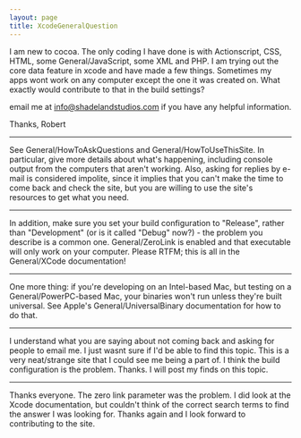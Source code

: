 ```yaml
---
layout: page
title: XcodeGeneralQuestion
---
```


I am new to cocoa. The only coding I have done is with Actionscript, CSS, HTML, some General/JavaScript, some XML and PHP. I am trying out the core data feature in xcode and have made a few things. Sometimes my apps wont work on any computer except the one it was created on. What exactly would contribute to that in the build settings?

email me at info@shadelandstudios.com if you have any helpful information.

Thanks, 
Robert

----

See General/HowToAskQuestions and General/HowToUseThisSite. In particular, give more details about what's happening, including console output from the computers that aren't working. Also, asking for replies by e-mail is considered impolite, since it implies that you can't make the time to come back and check the site, but you are willing to use the site's resources to get what you need.

----

In addition, make sure you set your build configuration to "Release", rather than "Development" (or is it called "Debug" now?) - the problem you describe is a common one. General/ZeroLink is enabled and that executable will only work on your computer. Please RTFM; this is all in the General/XCode documentation!

----

One more thing: if you're developing on an Intel-based Mac, but testing on a General/PowerPC-based Mac, your binaries won't run unless they're built universal. See Apple's General/UniversalBinary documentation for how to do that.

----

I understand what you are saying about not coming back and asking for people to email me. I just wasnt sure if I'd be able to find this topic. This is a very neat/strange site that I could see me being a part of. I think the build configuration is the problem. Thanks. I will post my finds on this topic.

----

Thanks everyone. The zero link parameter was the problem. I did look at the Xcode documentation, but couldn't think of the correct search terms to find the answer I was looking for. Thanks again and I look forward to contributing to the site.
